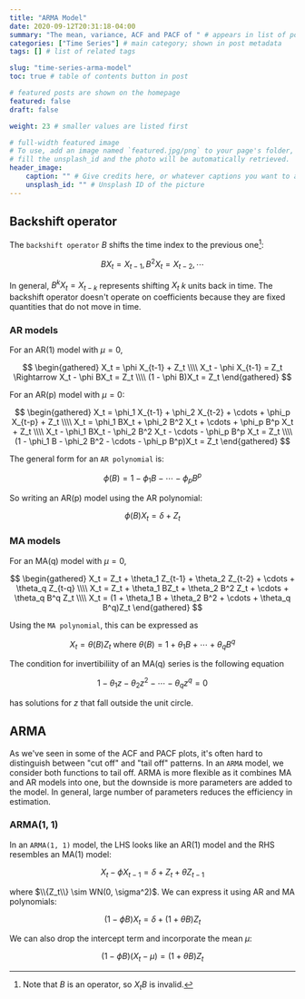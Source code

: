 ```yaml
---
title: "ARMA Model"
date: 2020-09-12T20:31:18-04:00
summary: "The mean, variance, ACF and PACF of " # appears in list of posts
categories: ["Time Series"] # main category; shown in post metadata
tags: [] # list of related tags

slug: "time-series-arma-model"
toc: true # table of contents button in post

# featured posts are shown on the homepage
featured: false
draft: false

weight: 23 # smaller values are listed first

# full-width featured image
# To use, add an image named `featured.jpg/png` to your page's folder, or
# fill the unsplash_id and the photo will be automatically retrieved.
header_image:
    caption: "" # Give credits here, or whatever captions you want to add (support markdown)
    unsplash_id: "" # Unsplash ID of the picture
---
```


## Backshift operator

The `backshift operator` $B$ shifts the time index to the previous one[^backshift-operator]:

$$
BX_t = X_{t-1}, B^2 X_t = X_{t-2}, \cdots
$$

In general, $B^k X_t = X_{t-k}$ represents shifting $X_t$ $k$ units back in time. The backshift operator doesn't operate on coefficients because they are fixed quantities that do not move in time.

[^backshift-operator]: Note that $B$ is an operator, so $X_t B$ is invalid.

### AR models

For an AR(1) model with $\mu = 0$,

$$
\begin{gathered}
    X_t = \phi X_{t-1} + Z_t \\\\
    X_t - \phi X_{t-1} = Z_t \Rightarrow X_t - \phi BX_t = Z_t \\\\
    (1 - \phi B)X_t = Z_t
\end{gathered}
$$

For an AR(p) model with $\mu = 0$:

$$
\begin{gathered}
    X_t = \phi_1 X_{t-1} + \phi_2 X_{t-2} + \cdots + \phi_p X_{t-p} + Z_t \\\\
    X_t = \phi_1 BX_t + \phi_2 B^2 X_t + \cdots + \phi_p B^p X_t + Z_t \\\\
    X_t - \phi_1 BX_t - \phi_2 B^2 X_t - \cdots - \phi_p B^p X_t = Z_t \\\\
    (1 - \phi_1 B - \phi_2 B^2 - \cdots - \phi_p B^p)X_t = Z_t
\end{gathered}
$$

The general form for an `AR polynomial` is:

$$
\phi(B) = 1 - \phi_1 B - \cdots - \phi_p B^p
$$

So writing an AR(p) model using the AR polynomial:

$$
\phi(B) X_t = \delta + Z_t
$$

### MA models

For an MA(q) model with $\mu = 0$,

$$
\begin{gathered}
    X_t = Z_t + \theta_1 Z_{t-1} + \theta_2 Z_{t-2} + \cdots + \theta_q Z_{t-q} \\\\
    X_t = Z_t + \theta_1 BZ_t + \theta_2 B^2 Z_t + \cdots + \theta_q B^q Z_t \\\\
    X_t = (1 + \theta_1 B + \theta_2 B^2 + \cdots + \theta_q B^q)Z_t
\end{gathered}
$$

Using the `MA polynomial`, this can be expressed as

$$
X_t = \theta(B)Z_t \text{ where } \theta(B) = 1 + \theta_1 B + \cdots + \theta_q B^q
$$

The condition for invertibiliity of an MA(q) series is the following equation

$$
1 - \theta_1 z - \theta_2 z^2 - \cdots - \theta_q z^q = 0
$$

has solutions for $z$ that fall outside the unit circle.

## ARMA

As we've seen in some of the ACF and PACF plots, it's often hard to distinguish between "cut off" and "tail off" patterns. In an `ARMA` model, we consider both functions to tail off. ARMA is more flexible as it combines MA and AR models into one, but the downside is more parameters are added to the model. In general, large number of parameters reduces the efficiency in estimation.

### ARMA(1, 1)

In an `ARMA(1, 1)` model, the LHS looks like an AR(1) model and the RHS resembles an MA(1) model:

$$
X_t - \phi X_{t-1} = \delta + Z_t + \theta Z_{t-1}
$$

where $\\{Z_t\\} \sim WN(0, \sigma^2)$. We can express it using AR and MA polynomials:

$$
(1 - \phi B)X_t = \delta + (1 + \theta B)Z_t
$$

We can also drop the intercept term and incorporate the mean $\mu$:

$$
(1 - \phi B)(X_t - \mu) = (1 + \theta B)Z_t
$$

